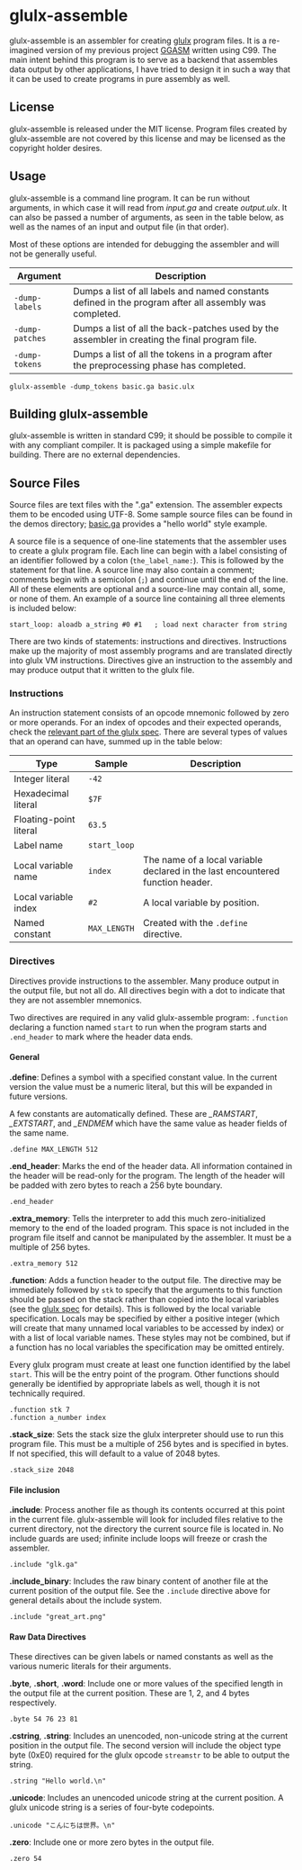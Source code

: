 # glulx-assemble

glulx-assemble is an assembler for creating [glulx](https://www.eblong.com/zarf/glulx/) program files. It is a re-imagined version of my previous project
[GGASM](https://github.com/GrenDrake/ggasm) written using C99. The main intent
behind this program is to serve as a backend that assembles data output by other
applications, I have tried to design it in such a way that it can be used to
create programs in pure assembly as well.


## License

glulx-assemble is released under the MIT license. Program files created by
glulx-assemble are not covered by this license and may be licensed as the
copyright holder desires.


## Usage

glulx-assemble is a command line program. It can be run without arguments, in which case it will read from *input.ga* and create *output.ulx*. It can also be passed a number of arguments, as seen in the table below, as well as the names of an input and output file (in that order).

Most of these options are intended for debugging the assembler and will not be generally useful.

| Argument           | Description |
| ------------------ | ----------- |
| ```-dump-labels``` | Dumps a list of all labels and named constants defined in the program after all assembly was completed. |
| ```-dump-patches``` | Dumps a list of all the back-patches used by the assembler in creating the final program file. |
| ```-dump-tokens``` | Dumps a list of all the tokens in a program after the preprocessing phase has completed. |

```
glulx-assemble -dump_tokens basic.ga basic.ulx
```


## Building glulx-assemble

glulx-assemble is written in standard C99; it should be possible to compile it
with any compliant compiler. It is packaged using a simple makefile for
building. There are no external dependencies.


## Source Files

Source files are text files with the ".ga" extension. The assembler expects them to be encoded using UTF-8. Some sample source files can be found in the demos directory; [basic.ga](demos/basic.ga) provides a "hello world" style example.

A source file is a sequence of one-line statements that the assembler uses to
create a glulx program file. Each line can begin with a label
consisting of an identifier followed by a colon (```the_label_name:```). This is followed by the statement for that line.  A source line may also contain a
comment; comments begin with a semicolon (```;```) and continue until
the end of the line. All of these elements are optional and a source-line may contain all, some, or none of them. An example of a source line containing all three elements is included below:

```
start_loop: aloadb a_string #0 #1   ; load next character from string
```

There are two kinds of statements: instructions and directives. Instructions make up the majority of most assembly programs and are translated directly into glulx VM instructions. Directives give an instruction to the assembly and may produce output that it written to the glulx file.



### Instructions

An instruction statement consists of an opcode mnemonic followed by zero or more operands. For an index of opcodes and their expected operands, check the [relevant part of the glulx spec](https://www.eblong.com/zarf/glulx/glulx-spec_2.html). There are several types of values that an operand can have, summed up in the table below:

| Type                   | Sample           | Description |
| ---------------------- | ---------------- | --- |
| Integer literal        | ```-42```        | |
| Hexadecimal literal    | ```$7F```        | |
| Floating-point literal | ```63.5```       | |
| Label name             | ```start_loop``` | |
| Local variable name    | ```index```      | The name of a local variable declared in the last encountered function header. |
| Local variable index   | ```#2```         | A local variable by position. |
| Named constant         | ```MAX_LENGTH``` | Created with the ```.define``` directive. |

### Directives

Directives provide instructions to the assembler. Many produce output in the output file, but not all do. All directives begin with a dot to indicate that they are not assembler mnemonics.

Two directives are required in any valid glulx-assemble program: ```.function``` declaring a function named ```start``` to run when the program starts and ```.end_header``` to mark where the header data ends.

#### General

**.define**: Defines a symbol with a specified constant value. In the current version the value must be a numeric literal, but this will be expanded in future versions.

A few constants are automatically defined. These are *_RAMSTART*, *_EXTSTART*, and *_ENDMEM* which have the same value as header fields of the same name.

```
.define MAX_LENGTH 512
```

**.end_header**: Marks the end of the header data. All information contained in the header will be read-only for the program. The length of the header will be padded with zero bytes to reach a 256 byte boundary.

```
.end_header
```

**.extra_memory**: Tells the interpreter to add this much zero-initialized memory to the end of the loaded program. This space is not included in the program file itself and cannot be manipulated by the assembler. It must be a multiple of 256 bytes.

```
.extra_memory 512
```

**.function**: Adds a function header to the output file. The directive may be immediately followed by ```stk``` to specify that the arguments to this function should be passed on the stack rather than copied into the local variables (see the [glulx spec](https://www.eblong.com/zarf/glulx/glulx-spec_1.html#s.6.2) for details). This is followed by the local variable specification. Locals may be specified by either a positive integer (which will create that many unnamed local variables to be accessed by index) or with a list of local variable names. These styles may not be combined, but if a function has no local variables the specification may be omitted entirely.

Every glulx program must create at least one function identified by the label ```start```. This will be the entry point of the program. Other functions should generally be identified by appropriate labels as well, though it is not technically required.

```
.function stk 7
.function a_number index
```

**.stack_size**: Sets the stack size the glulx interpreter should use to run this program file. This must be a multiple of 256 bytes and is specified in bytes. If not specified, this will default to a value of 2048 bytes.

```
.stack_size 2048
```

#### File inclusion

**.include**: Process another file as though its contents occurred at this point in the current file. glulx-assemble will look for included files relative to the current directory, not the directory the current source file is located in. No include guards are used; infinite include loops will freeze or crash the assembler.

```
.include "glk.ga"
```

**.include_binary**: Includes the raw binary content of another file at the current position of the output file. See the ```.include``` directive above for general details about the include system.

```
.include "great_art.png"
```

#### Raw Data Directives

These directives can be given labels or named constants as well as the various numeric literals for their arguments.

**.byte**, **.short**, **.word**: Include one or more values of the specified length in the output file at the current position. These are 1, 2, and 4 bytes respectively.

```
.byte 54 76 23 81
```

**.cstring**, **.string**: Includes an unencoded, non-unicode string at the current position in the output file. The second version will include the object type byte (0xE0) required for the glulx opcode ```streamstr``` to be able to output the string.

```
.string "Hello world.\n"
```

**.unicode**: Includes an unencoded unicode string at the current position. A glulx unicode string is a series of four-byte codepoints.

```
.unicode "こんにちは世界。\n"
```

**.zero**: Include one or more zero bytes in the output file.

```
.zero 54
```
